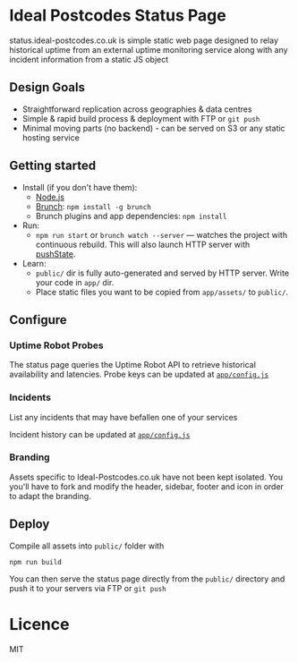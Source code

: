 # Ideal Postcodes Status Page

status.ideal-postcodes.co.uk is simple static web page designed to relay historical uptime from an external uptime monitoring service along with any incident information from a static JS object

## Design Goals

- Straightforward replication across geographies & data centres
- Simple & rapid build process & deployment with FTP or `git push`
- Minimal moving parts (no backend) - can be served on S3 or any static hosting service

## Getting started

* Install (if you don't have them):
    * [Node.js](http://nodejs.org)
    * [Brunch](http://brunch.io): `npm install -g brunch`
    * Brunch plugins and app dependencies: `npm install`
* Run:
    * `npm run start` or `brunch watch --server` — watches the project with continuous rebuild. This will also launch HTTP server with [pushState](https://developer.mozilla.org/en-US/docs/Web/Guide/API/DOM/Manipulating_the_browser_history).
* Learn:
    * `public/` dir is fully auto-generated and served by HTTP server.  Write your code in `app/` dir.
    * Place static files you want to be copied from `app/assets/` to `public/`.

## Configure

### Uptime Robot Probes

The status page queries the Uptime Robot API to retrieve historical availability and latencies. Probe keys can be updated at [`app/config.js`](app/config.js)

### Incidents

List any incidents that may have befallen one of your services

Incident history can be updated at [`app/config.js`](app/config.js)

### Branding

Assets specific to Ideal-Postcodes.co.uk have not been kept isolated. You you'll have to fork and modify the header, sidebar, footer and icon in order to adapt the branding.

## Deploy

Compile all assets into `public/` folder with

```
npm run build
```

You can then serve the status page directly from the `public/` directory and push it to your servers via FTP or `git push`

# Licence 

MIT
